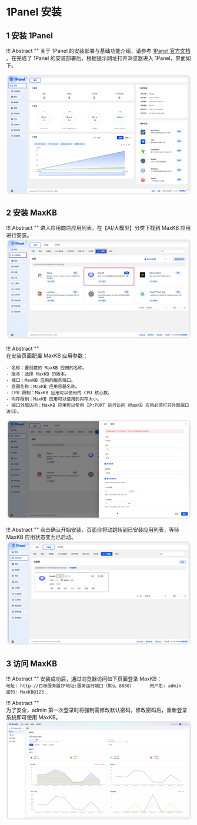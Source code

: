 # 1Panel 安装

## 1 安装 1Panel
!!! Abstract "" 
    关于 1Panel 的安装部署与基础功能介绍，请参考 [1Panel 官方文档](https://1panel.cn/docs/) 。在完成了 1Panel 的安装部署后，根据提示网址打开浏览器进入 1Panel，界面如下。    

![1panel](../img/index/1panel.jpg)

## 2 安装 MaxKB 

!!! Abstract "" 
    进入应用商店应用列表，在【AI/大模型】分类下找到 MaxKB 应用进行安装。    
![1panel-maxkb](../img/index/1panel_maxkb.jpg)    


!!! Abstract ""  
    在安装页面配置 MaxKB 应用参数：

    - 名称：要创建的 MaxKB 应用的名称。   
    - 版本：选择 MaxKB 的版本。   
    - 端口：MaxKB 应用的服务端口。   
    - 容器名称：MaxKB 应用容器名称。    
    - CPU 限制：MaxKB 应用可以使用的 CPU 核心数。   
    - 内存限制：MaxKB 应用可以使用的内存大小。    
    - 端口外部访问：MaxKB 应用可以使用 IP:PORT 进行访问（MaxKB 应用必须打开外部端口访问）。   

![maxkb-setting](../img/index/maxkb_setting.jpg)

!!! Abstract "" 
    点击确认开始安装，页面自将动跳转到已安装应用列表，等待 MaxKB 应用状态变为已启动。   
![maxkb启动](../img/index/maxkb-start.jpg)    

## 3 访问 MaxKB 


!!! Abstract "" 
    安装成功后，通过浏览器访问如下页面登录 MaxKB：   
    ```
    地址: http://目标服务器IP地址:服务运行端口（默认 8080）     
    用户名: admin    
    密码: MaxKB@123..
    ```

!!! Abstract ""     
    为了安全，admin 第一次登录时将强制需修改默认密码，修改密码后，重新登录系统即可使用 MaxKB。   
![登录成功](../img/index/UI.jpg)